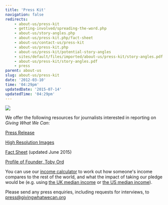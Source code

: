 ```yaml
---
title: 'Press Kit'
navigation: false
redirects:
    - about-us/press-kit
    - getting-involved/spreading-the-word.php
    - about-us/story-angles.php
    - about-us/press-kit.php/fact-sheet
    - about-us/contact-us/press-kit
    - about-us/press-kit.php
    - about-us/press-kit/potential-story-angles
    - sites/default/files/imported/about-us/press-kit/story-angles.pdf
    - about-us/press-kit/story-angles.pdf
    - press
parent: about-us
slug: about-us/press-kit
date: '2012-03-10'
time: '04:29pm'
updatedDate: '2015-07-14'
updatedTime: '04:29pm'
---
```

![](/images/uploads/chapterdayweb.jpg)

We offer the following resources for journalists interested in reporting on _Giving What We Can_:

[Press Release](/files/GivingWhatWeCan-PressReleaseJune2015.pdf)

[High Resolution Images](/about-us/press-kit/images)

[Fact Sheet](/files/GivingWhatWeCan-FactSheetJune2015.pdf) (updated June 2015)

[Profile of Founder, Toby Ord](/files/GivingWhatWeCan-TobyOrdProfileJune2015.pdf)

You can use our [income calculator](/get-involved/how-rich-am-i) to work out how someone's income compares to the rest of the world, and what the impact of taking our pledge would be (e.g. using [the UK median income](https://www.givingwhatwecan.org/get-involved/how-rich-am-i?country=GBR&income=21000&adults=1&children=0) or [the US median income](https://www.givingwhatwecan.org/get-involved/how-rich-am-i?country=USA&income=28155&adults=1&children=0)).

Please send any press enquiries, including requests for interviews, to [press@givingwhatwecan.org](mailto:press@givingwhatwecan.org)